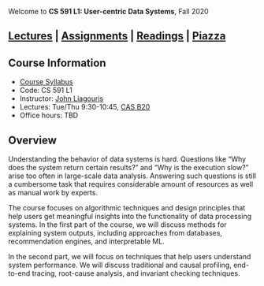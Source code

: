 Welcome to **CS 591 L1: User-centric Data Systems**, Fall 2020

## [Lectures](./lectures.html) \| [Assignments](./assignments.html) \| [Readings](./readings.html) \| [Piazza](https://piazza.com/bu/spring2020/cs591l1/home)

## Course Information

- [Course Syllabus](./syllabus.html)
- Code: CS 591 L1
- Instructor: [John Liagouris](https://cs-people.bu.edu/liagos/)
- Lectures: Tue/Thu 9:30-10:45, [CAS	B20](https://www.bu.edu/classrooms/classroom/cas-b20/)
- Office hours: TBD

## Overview

Understanding the behavior of data systems is hard. Questions like “Why does the system return certain results?” and “Why is the execution slow?” arise too often in large-scale data analysis. Answering such questions is still a cumbersome task that requires considerable amount of resources as well as manual work by experts.

The course focuses on algorithmic techniques and design principles that help users get meaningful insights into the functionality of data processing systems. In the first part of the course, we will discuss methods for explaining system outputs, including approaches from databases, recommendation engines, and interpretable ML.

In the second part, we will focus on techniques that help users understand system performance. We will discuss traditional and causal profiling, end-to-end tracing, root-cause analysis, and invariant checking techniques.

